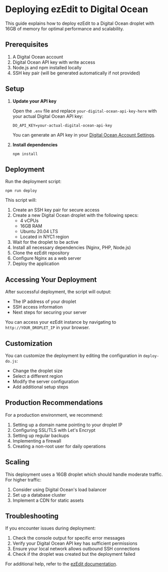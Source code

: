 # Deploying ezEdit to Digital Ocean

This guide explains how to deploy ezEdit to a Digital Ocean droplet with 16GB of memory for optimal performance and scalability.

## Prerequisites

1. A Digital Ocean account
2. Digital Ocean API key with write access
3. Node.js and npm installed locally
4. SSH key pair (will be generated automatically if not provided)

## Setup

1. **Update your API key**

   Open the `.env` file and replace `your-digital-ocean-api-key-here` with your actual Digital Ocean API key:

   ```
   DO_API_KEY=your-actual-digital-ocean-api-key
   ```

   You can generate an API key in your [Digital Ocean Account Settings](https://cloud.digitalocean.com/account/api/tokens).

2. **Install dependencies**

   ```
   npm install
   ```

## Deployment

Run the deployment script:

```
npm run deploy
```

This script will:

1. Create an SSH key pair for secure access
2. Create a new Digital Ocean droplet with the following specs:
   - 4 vCPUs
   - 16GB RAM
   - Ubuntu 20.04 LTS
   - Located in NYC1 region
3. Wait for the droplet to be active
4. Install all necessary dependencies (Nginx, PHP, Node.js)
5. Clone the ezEdit repository
6. Configure Nginx as a web server
7. Deploy the application

## Accessing Your Deployment

After successful deployment, the script will output:
- The IP address of your droplet
- SSH access information
- Next steps for securing your server

You can access your ezEdit instance by navigating to `http://YOUR_DROPLET_IP` in your browser.

## Customization

You can customize the deployment by editing the configuration in `deploy-do.js`:

- Change the droplet size
- Select a different region
- Modify the server configuration
- Add additional setup steps

## Production Recommendations

For a production environment, we recommend:

1. Setting up a domain name pointing to your droplet IP
2. Configuring SSL/TLS with Let's Encrypt
3. Setting up regular backups
4. Implementing a firewall
5. Creating a non-root user for daily operations

## Scaling

This deployment uses a 16GB droplet which should handle moderate traffic. For higher traffic:

1. Consider using Digital Ocean's load balancer
2. Set up a database cluster
3. Implement a CDN for static assets

## Troubleshooting

If you encounter issues during deployment:

1. Check the console output for specific error messages
2. Verify your Digital Ocean API key has sufficient permissions
3. Ensure your local network allows outbound SSH connections
4. Check if the droplet was created but the deployment failed

For additional help, refer to the [ezEdit documentation](https://github.com/Swimhack/ezEdit2025).
